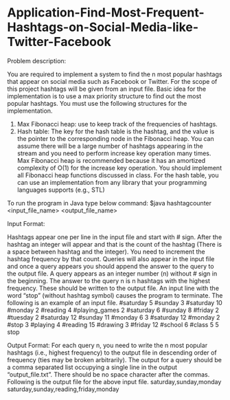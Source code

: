 # Application-Find-Most-Frequent-Hashtags-on-Social-Media-like-Twitter-Facebook

Problem description:

You are required to implement a system to find the n most popular hashtags that appear on social media such as Facebook or Twitter. For the scope of this project hashtags will be given from an input file.
Basic idea for the implementation is to use a max priority structure to find out the most popular hashtags.
You must use the following structures for the implementation.
1. Max Fibonacci heap: use to keep track of the frequencies of hashtags.
2. Hash table: The key for the hash table is the hashtag, and the value is the pointer to the corresponding node in the Fibonacci heap.
You can assume there will be a large number of hashtags appearing in the stream and you need to perform increase key operation many times. Max Fibonacci heap is recommended because it has an amortized complexity of O(1) for the increase key operation. You should implement all Fibonacci heap functions discussed in class. For the hash table, you can use an implementation from any library that your programming languages supports (e.g., STL)

To run the program in Java type below command:
$java hashtagcounter <input_file_name> <output_file_name>

Input Format:

Hashtags appear one per line in the input file and start with # sign. After the hashtag an integer will appear and that is the count of the hashtag (There is a space between hashtag and the integer). You need to increment the hashtag frequency by that count. Queries will also appear in the input file and once a query appears you should append the answer to the query to the output file. A query appears as an integer number (n) without # sign in the beginning. The answer to the query n is n hashtags with the highest frequency. These should be written to the output file. An input line with the word “stop” (without hashtag symbol) causes the program to terminate. The following is an example of an input file.
#saturday 5
#sunday 3
#saturday 10
#monday 2
#reading 4
#playing_games 2
#saturday 6
#sunday 8
#friday 2
#tuesday 2
#saturday 12
#sunday 11
#monday 6
3
#saturday 12
#monday 2
#stop 3
#playing 4
#reading 15
#drawing 3
#friday 12
#school 6
#class 5
5
stop


Output Format:
For each query n, you need to write the n most popular hashtags (i.e., highest frequency) to the output file in descending order of frequency (ties may be broken arbitrarily). The output for a query should be a comma separated list occupying a single line in the output “output_file.txt”. There should be no space character after the commas.
Following is the output file for the above input file.
saturday,sunday,monday
saturday,sunday,reading,friday,monday
